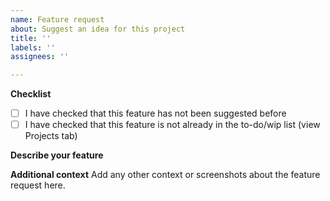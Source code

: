 ```yaml
---
name: Feature request
about: Suggest an idea for this project
title: ''
labels: ''
assignees: ''

---
```


**Checklist**
- [ ] I have checked that this feature has not been suggested before
- [ ] I have checked that this feature is not already in the to-do/wip list (view Projects tab)

**Describe your feature**

**Additional context**
Add any other context or screenshots about the feature request here.
